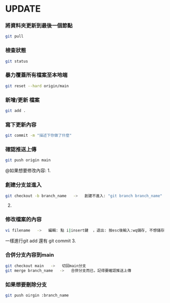# UPDATE

### 將資料夾更新到最後一個節點
```bash
git pull
```

### 檢查狀態
```bash
git status
```

### 暴力覆蓋所有檔案至本地端
```bash
git reset --hard origin/main
```

### 新增/更新 檔案
```bash
git add .
```
### 寫下更新內容
```bash
git commit -m "描述下你做了什麼"
```

### 確認推送上傳
```bash
git push origin main
```

@如果想要修改內容:
1.
### 創建分支並進入
```bash
git checkout -b branch_name   ->   創建不進入: "git branch branch_name" , 切換分支: "git checkout branch_name" 
```
2.
### 修改檔案的內容
```bash
vi filename   ->   編輯: 點 i|insert鍵  ，退出: 按esc後輸入:wq儲存, 不想儲存按esc輸入:q即可
```
一樣進行git add 還有 git commit
3.
### 合併分支內容到main
```bash
git checkout main   ->   切回main分支
git merge branch_name   ->   合併分支而已，記得要確認推送上傳
```

### 如果想要刪除分支
```bash
git push oirgin :branch_name
```




